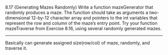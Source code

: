 8.17 (Generating Mazes Randomly) Write a function mazeGenerator that randomly produces a
maze. The function should take as arguments a two-dimensional 12-by-12 character array and
pointers to the int variables that represent the row and column of the maze’s entry point. Try your
function mazeTraverse from Exercise 8.16, using several randomly generated mazes.

---
Basically can generate assigned size(row/col) of maze, randomly, and traverse it.
